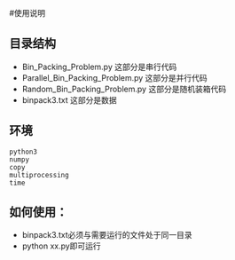 #使用说明
## 目录结构

- Bin_Packing_Problem.py	这部分是串行代码
- Parallel_Bin_Packing_Problem.py	这部分是并行代码
- Random_Bin_Packing_Problem.py	这部分是随机装箱代码
- binpack3.txt	这部分是数据

## 环境
```
python3
numpy
copy
multiprocessing
time
```

## 如何使用：
- binpack3.txt必须与需要运行的文件处于同一目录
- python xx.py即可运行
